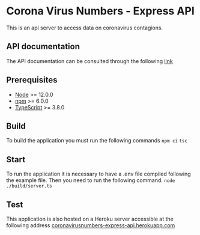 # Corona Virus Numbers - Express API
This is an api server to access data on coronavirus contagions.

## API documentation
The API documentation can be consulted through the following [link](https://carassale.github.io/coronavirusnumbers-express-api)

## Prerequisites
- [Node](https://nodejs.org/en/download) >= 12.0.0
- [npm](https://nodejs.org/en/download) >= 6.0.0
- [TypeScript](https://www.typescriptlang.org/download) >= 3.8.0

## Build
To build the application you must run the following commands
`npm ci`
`tsc`

## Start
To run the application it is necessary to have a .env file compiled following the example file. Then you need to run the following command.
`node ./build/server.ts` 

## Test
This application is also hosted on a Heroku server accessible at the following address [coronavirusnumbers-express-api.herokuapp.com](https://coronavirusnumbers-express-api.herokuapp.com)
